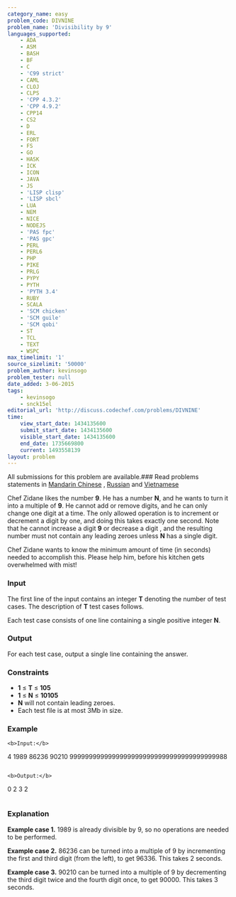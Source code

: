 ```yaml
---
category_name: easy
problem_code: DIVNINE
problem_name: 'Divisibility by 9'
languages_supported:
    - ADA
    - ASM
    - BASH
    - BF
    - C
    - 'C99 strict'
    - CAML
    - CLOJ
    - CLPS
    - 'CPP 4.3.2'
    - 'CPP 4.9.2'
    - CPP14
    - CS2
    - D
    - ERL
    - FORT
    - FS
    - GO
    - HASK
    - ICK
    - ICON
    - JAVA
    - JS
    - 'LISP clisp'
    - 'LISP sbcl'
    - LUA
    - NEM
    - NICE
    - NODEJS
    - 'PAS fpc'
    - 'PAS gpc'
    - PERL
    - PERL6
    - PHP
    - PIKE
    - PRLG
    - PYPY
    - PYTH
    - 'PYTH 3.4'
    - RUBY
    - SCALA
    - 'SCM chicken'
    - 'SCM guile'
    - 'SCM qobi'
    - ST
    - TCL
    - TEXT
    - WSPC
max_timelimit: '1'
source_sizelimit: '50000'
problem_author: kevinsogo
problem_tester: null
date_added: 3-06-2015
tags:
    - kevinsogo
    - snck15el
editorial_url: 'http://discuss.codechef.com/problems/DIVNINE'
time:
    view_start_date: 1434135600
    submit_start_date: 1434135600
    visible_start_date: 1434135600
    end_date: 1735669800
    current: 1493558139
layout: problem
---
```

All submissions for this problem are available.###  Read problems statements in [Mandarin Chinese](http://www.codechef.com/download/translated/SNCK15EL/mandarin/DIVNINE.pdf) , [Russian](http://www.codechef.com/download/translated/SNCK15EL/russian/DIVNINE.pdf) and [Vietnamese](http://www.codechef.com/download/translated/SNCK15EL/vietnamese/DIVNINE.pdf)

Chef Zidane likes the number **9**. He has a number **N**, and he wants to turn it into a multiple of **9**. He cannot add or remove digits, and he can only change one digit at a time. The only allowed operation is to increment or decrement a digit by one, and doing this takes exactly one second. Note that he cannot increase a digit **9** or decrease a digit , and the resulting number must not contain any leading zeroes unless **N** has a single digit.

Chef Zidane wants to know the minimum amount of time (in seconds) needed to accomplish this. Please help him, before his kitchen gets overwhelmed with mist!

### Input

The first line of the input contains an integer **T** denoting the number of test cases. The description of **T** test cases follows.

Each test case consists of one line containing a single positive integer **N**.

### Output

For each test case, output a single line containing the answer.

### Constraints

- **1** ≤ **T** ≤ **105**
- **1** ≤ **N** ≤ **10105**
- **N** will not contain leading zeroes.
- Each test file is at most 3Mb in size.

### Example

```
<b>Input:</b>
```
4
1989
86236
90210
99999999999999999999999999999999999999988

```

<b>Output:</b>
```
0
2
3
2

```

```
### Explanation

**Example case 1.** 1989 is already divisible by 9, so no operations are needed to be performed.

**Example case 2.** 86236 can be turned into a multiple of 9 by incrementing the first and third digit (from the left), to get 96336. This takes 2 seconds.

**Example case 3.** 90210 can be turned into a multiple of 9 by decrementing the third digit twice and the fourth digit once, to get 90000. This takes 3 seconds.